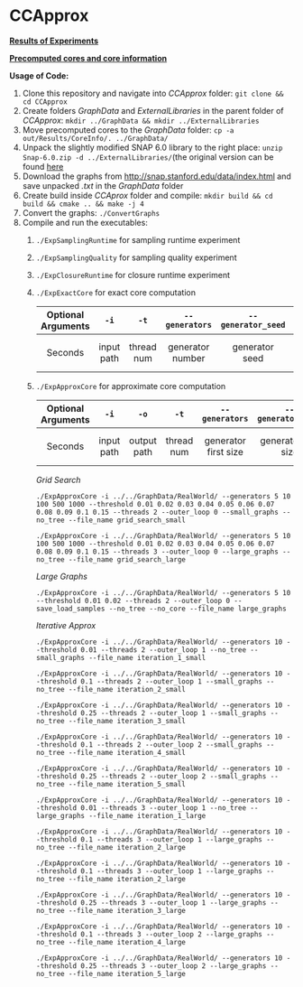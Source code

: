 # CCApprox

**[Results of Experiments](out/Results/)**

**[Precomputed cores and core information](out/Results/CoreInfo)** 

**Usage of Code:**

1. Clone this repository and navigate into *CCApprox* folder: ```git clone && cd CCApprox```
2. Create folders *GraphData* and *ExternalLibraries* in the parent folder of *CCApprox*: ```mkdir ../GraphData && mkdir ../ExternalLibraries```
3. Move precomputed cores to the *GraphData* folder: ```cp -a out/Results/CoreInfo/. ../GraphData/``` 
4. Unpack the slightly modified SNAP 6.0 library to the right place: ```unzip Snap-6.0.zip -d ../ExternalLibraries/```(the original version can be found [here](http://snap.stanford.edu/releases/Snap-6.0.zip)
5. Download the graphs from http://snap.stanford.edu/data/index.html and save unpacked *.txt* in the *GraphData* folder
6. Create build inside *CCAprox* folder and compile:
   ```mkdir build && cd build && cmake .. && make -j 4```
7. Convert the graphs: ```./ConvertGraphs```
8. Compile and run the executables:
   1. ```./ExpSamplingRuntime``` for sampling runtime experiment
   2. ```./ExpSamplingQuality``` for sampling quality experiment
   3. ```./ExpClosureRuntime``` for closure runtime experiment
   4. ```./ExpExactCore``` for exact core computation
    
       | Optional Arguments | ```-i```  | ```-t```  | ```--generators``` | ```--generator_seed``` | ```--core_iterations``` | ```--max_nodes``` | ```--max_edges``` |
       | :---:   | :-: | :-: | :------------: | :-----------------: | :------------------: | :------------: | :------------: |
       | Seconds | input path | thread num | generator number | generator seed | iterations of the core | max graph size | max graph edges |
   5. ```./ExpApproxCore``` for approximate core computation
   
       | Optional Arguments | ```-i```  | ```-o```  | ```-t```  | ```--generators``` | ```--generators_end```| ```--generators_step``` | ```--generator_seed``` | ```--threshold``` | ```--threshold_end``` | ```--threshold_step``` | ```--core_iterations```  | ```--samples``` | ```--sample_seed```  | ```--max_nodes``` | ```--max_edges``` |
       | :---:   | :-: | :-: | :-: | :------------: | :-----------------: | :------------------: | :------------------: | :------------------: | :------------------: | :------------------: | :------------------: | :------------: | :------------: | :------------: | :------------: |
       | Seconds | input path | output path | thread num | generator first size | generator last size | generator step size | generator seed | threshold smallest size | threshold largest size | threshold step | iterations of the core | number of samples | sample seed | max graph size | max graph edges |
       
       *Grid Search*
    
       ```./ExpApproxCore -i ../../GraphData/RealWorld/ --generators 5 10 100 500 1000 --threshold 0.01 0.02 0.03 0.04 0.05 0.06 0.07 0.08 0.09 0.1 0.15 --threads 2 --outer_loop 0 --small_graphs --no_tree --file_name grid_search_small```
    
       ```./ExpApproxCore -i ../../GraphData/RealWorld/ --generators 5 10 100 500 1000 --threshold 0.01 0.02 0.03 0.04 0.05 0.06 0.07 0.08 0.09 0.1 0.15 --threads 3 --outer_loop 0 --large_graphs --no_tree --file_name grid_search_large```
    
       *Large Graphs*
    
       ```./ExpApproxCore -i ../../GraphData/RealWorld/ --generators 5 10 --threshold 0.01 0.02 --threads 2 --outer_loop 0 --save_load_samples --no_tree --no_core --file_name large_graphs```
      
       *Iterative Approx*
   
       ```./ExpApproxCore -i ../../GraphData/RealWorld/ --generators 10 --threshold 0.01 --threads 2 --outer_loop 1 --no_tree --small_graphs --file_name iteration_1_small```
      
       ```./ExpApproxCore -i ../../GraphData/RealWorld/ --generators 10 --threshold 0.1 --threads 2 --outer_loop 1 --small_graphs --no_tree --file_name iteration_2_small```
    
       ```./ExpApproxCore -i ../../GraphData/RealWorld/ --generators 10 --threshold 0.25 --threads 2 --outer_loop 1 --small_graphs --no_tree --file_name iteration_3_small```
    
       ```./ExpApproxCore -i ../../GraphData/RealWorld/ --generators 10 --threshold 0.1 --threads 2 --outer_loop 2 --small_graphs --no_tree --file_name iteration_4_small```
    
       ```./ExpApproxCore -i ../../GraphData/RealWorld/ --generators 10 --threshold 0.25 --threads 2 --outer_loop 2 --small_graphs --no_tree --file_name iteration_5_small```
    
       ```./ExpApproxCore -i ../../GraphData/RealWorld/ --generators 10 --threshold 0.01 --threads 3 --outer_loop 1 --no_tree --large_graphs --file_name iteration_1_large```
    
       ```./ExpApproxCore -i ../../GraphData/RealWorld/ --generators 10 --threshold 0.1 --threads 3 --outer_loop 1 --large_graphs --no_tree --file_name iteration_2_large```

       ```./ExpApproxCore -i ../../GraphData/RealWorld/ --generators 10 --threshold 0.1 --threads 3 --outer_loop 1 --large_graphs --no_tree --file_name iteration_2_large```
     
       ```./ExpApproxCore -i ../../GraphData/RealWorld/ --generators 10 --threshold 0.25 --threads 3 --outer_loop 1 --large_graphs --no_tree --file_name iteration_3_large```
    
       ```./ExpApproxCore -i ../../GraphData/RealWorld/ --generators 10 --threshold 0.1 --threads 3 --outer_loop 2 --large_graphs --no_tree --file_name iteration_4_large```

       ```./ExpApproxCore -i ../../GraphData/RealWorld/ --generators 10 --threshold 0.25 --threads 3 --outer_loop 2 --large_graphs --no_tree --file_name iteration_5_large```
